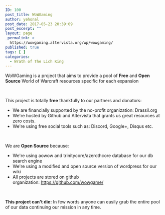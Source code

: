 ```yaml
---
ID: 100
post_title: WoWGaming
author: yehonal
post_date: 2017-05-23 20:39:09
post_excerpt: ""
layout: page
_permalink: >
  https://wowgaming.altervista.org/wp/wowgaming/
published: true
tags: [ ]
categories:
  - Wrath of The Lich King
---
```

WoWGaming is a project that aims to provide a pool of <strong>Free</strong> and<strong> Open Source</strong> World of Warcraft resources specific for each expansion

&nbsp;

This project is totally <strong>free</strong> thankfully to our partners and donators:
<ul>
 	<li>We are financially supported by the no-profit organization: Drassil.org</li>
 	<li>We're hosted by Github and Altervista that grants us great resources at zero costs.</li>
 	<li>We're using free social tools such as: Discord, Google+, Disqus etc.</li>
</ul>
&nbsp;

We are <strong>Open Source</strong> because:
<ul>
 	<li>We're using aowow and trinitycore/azerothcore database for our db search engine</li>
 	<li>We're using a modified and open source version of wordpress for our wiki</li>
 	<li>All projects are stored on github organization: <a href="https://github.com/wowgame/">https://github.com/wowgame/</a></li>
</ul>
&nbsp;

<strong>This project can't die:</strong> In few words anyone can easily grab the entire pool of our data continuing our mission in any time.

&nbsp;